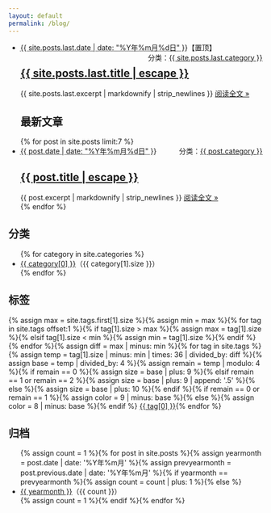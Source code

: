 ```yaml
---
layout: default
permalink: /blog/
---
```

<div class="home-left">
  <ul class="post-list">
    <li>
      <span class="post-meta"><abbr title="{{ site.posts.last.date | date_to_xmlschema }}">{{ site.posts.last.date | date: "%Y年%m月%d日" }}</abbr>【置顶】</span>
      <span style="float:right">分类：<a class="category" href="{{ site.category }}#{{ site.posts.last.category }}">{{ site.posts.last.category }}</a></span>
      <h2>
        <a class="post-link" href="{{ site.posts.last.url }}">{{ site.posts.last.title | escape }}</a>
      </h2>
      {{ site.posts.last.excerpt | markdownify | strip_newlines }}
      <span><a class="readmore" href="{{ site.posts.last.url }}">阅读全文 &raquo;</a></span>
    </li>
    <h2 class="page-heading">最新文章</h2>{% for post in site.posts limit:7 %}
    <li>
      <span class="post-meta"><abbr title="{{ post.date | date_to_xmlschema }}">{{ post.date | date: "%Y年%m月%d日" }}</abbr></span>
      <span style="float:right">分类：<a class="category" href="{{ site.category }}#{{ post.category }}">{{ post.category }}</a></span>
      <h2>
        <a class="post-link" href="{{ post.url }}">{{ post.title | escape }}</a>
      </h2>
      {{ post.excerpt | markdownify | strip_newlines }}
      <span><a class="readmore" href="{{ post.url }}">阅读全文 &raquo;</a></span>
    </li>{% endfor %}
  </ul>
</div>

<div class="home-right">
  <div id="category">
    <h2>分类</h2>
    <ul>{% for category in site.categories %}
      <li><a href="{{ site.category }}#{{ category[0] }}">{{ category[0] }}</a>（{{ category[1].size }}）</li>{% endfor %}
    </ul>
  </div>
  <div id="tagcloud">
    <h2>标签</h2>{% assign max = site.tags.first[1].size %}{% assign min = max %}{% for tag in site.tags offset:1 %}{% if tag[1].size > max %}{% assign max = tag[1].size %}{% elsif tag[1].size < min %}{% assign min = tag[1].size %}{% endif %}{% endfor %}{% assign diff = max | minus: min %}{% for tag in site.tags %}{% assign temp = tag[1].size | minus: min | times: 36 | divided_by: diff %}{% assign base = temp | divided_by: 4 %}{% assign remain = temp | modulo: 4 %}{% if remain == 0 %}{% assign size = base | plus: 9 %}{% elsif remain == 1 or remain == 2 %}{% assign size = base | plus: 9 | append: '.5' %}{% else %}{% assign size = base | plus: 10 %}{% endif %}{% if remain == 0 or remain == 1 %}{% assign color = 9 | minus: base %}{% else %}{% assign color = 8 | minus: base %}{% endif %}
    <a href="{{ site.tag }}#{{ tag[0] }}" style="font-size:{{ size }}pt;color:#{{ color }}{{ color }}{{ color }}">{{ tag[0] }}</a>{% endfor %}
  </div>
  <div id="archive">
    <h2>归档</h2>
    <ul>{% assign count = 1 %}{% for post in site.posts %}{% assign yearmonth = post.date | date: '%Y年%m月' %}{% assign prevyearmonth = post.previous.date | date: '%Y年%m月' %}{% if yearmonth == prevyearmonth %}{% assign count = count | plus: 1 %}{% else %}
      <li><a href="{{ site.archive }}#{{ yearmonth }}">{{ yearmonth }}</a>（{{ count }}）</li>{% assign count = 1 %}{% endif %}{% endfor %}
    </ul>
  </div>
</div>